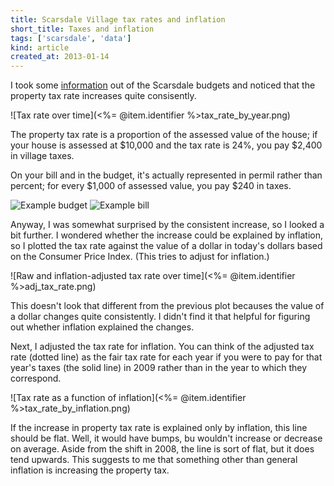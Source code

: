 ```yaml
---
title: Scarsdale Village tax rates and inflation
short_title: Taxes and inflation
tags: ['scarsdale', 'data']
kind: article
created_at: 2013-01-14
---
```


I took some [information](https://github.com/tlevine/scarsdale-data/blob/master/budget/appendix_a1-tax.csv)
out of the Scarsdale budgets and noticed that the property tax rate increases quite consisently.

![Tax rate over time](<%= @item.identifier %>tax_rate_by_year.png)

The property tax rate is a proportion of the assessed value of the house; if
your house is assessed at $10,000 and the tax rate is 24%, you pay $2,400 in
village taxes.

On your bill and in the budget, it's actually represented in permil rather
than percent; for every $1,000 of assessed value, you pay $240 in taxes.

![Example budget]()
![Example bill]()

Anyway, I was somewhat surprised by the consistent increase, so I looked a bit further.
I wondered whether the increase could be explained by inflation, so I plotted
the tax rate against the value of a dollar in today's dollars based on the
Consumer Price Index. (This tries to adjust for inflation.)

![Raw and inflation-adjusted tax rate over time](<%= @item.identifier %>adj_tax_rate.png)

This doesn't look that different from the previous plot becauses the value of
a dollar changes quite consistently. I didn't find it that helpful for figuring
out whether inflation explained the changes.

Next, I adjusted the tax rate for inflation. You can think of the adjusted tax
rate (dotted line) as the fair tax rate for each year if you were to pay for
that year's taxes (the solid line) in 2009 rather than in the year to which
they correspond.

![Tax rate as a function of inflation](<%= @item.identifier %>tax_rate_by_inflation.png)

If the increase in property tax rate is explained only by inflation, this line
should be flat. Well, it would have bumps, bu wouldn't increase or decrease on
average. Aside from the shift in 2008, the line is sort of flat, but it does
tend upwards. This suggests to me that something other than general inflation
is increasing the property tax.
